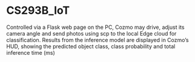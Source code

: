 # CS293B_IoT

Controlled via a Flask web page on the PC, Cozmo may drive, adjust its camera angle and send photos using scp to the local Edge cloud for classification. Results from the inference model are displayed in Cozmo’s HUD, showing the predicted object class, class probability and total inference time (ms)
